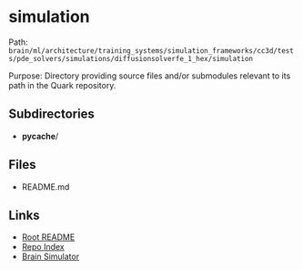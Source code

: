 # simulation

Path: `brain/ml/architecture/training_systems/simulation_frameworks/cc3d/tests/pde_solvers/simulations/diffusionsolverfe_1_hex/simulation`

Purpose: Directory providing source files and/or submodules relevant to its path in the Quark repository.

## Subdirectories
- __pycache__/

## Files
- README.md

## Links
- [Root README](../../../../../../../../../../README.md)
- [Repo Index](../../../../../../../../../../repo_index.json)
- [Brain Simulator](../../../../../../../../../../brain/architecture/brain_simulator.py)
